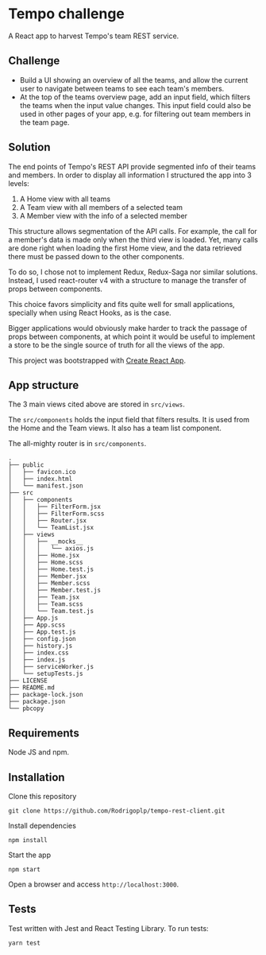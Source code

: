 # Tempo challenge

A React app to harvest Tempo's team REST service.

## Challenge

* Build a UI showing an overview of all the teams, and allow the current user to navigate between teams to see each team's members.
* At the top of the teams overview page, add an input field, which filters the teams when the input value changes. This input field could also be used in other pages of your app, e.g. for filtering out team members in the team page.

## Solution

The end points of Tempo's REST API provide segmented info of their teams and members. In order to display all information I structured the app into 3 levels:

1. A Home view with all teams
2. A Team view with all members of a selected team
3. A Member view with the info of a selected member

This structure allows segmentation of the API calls. For example, the call for a member's data is made only when the third view is loaded. Yet, many calls are done right when loading the first Home view, and the data retrieved there must be passed down to the other components.

To do so, I chose not to implement Redux, Redux-Saga nor similar solutions. Instead, I used react-router v4 with a structure to manage the transfer of props between components.

This choice favors simplicity and fits quite well for small applications, specially when using React Hooks, as is the case. 

Bigger applications would obviously make harder to track the passage of props between components, at which point it would be useful to implement a store to be the single source of truth for all the views of the app.

This project was bootstrapped with [Create React App](https://github.com/facebook/create-react-app).

## App structure

The 3 main views cited above are stored in `src/views`.

The `src/components` holds the input field that filters results. It is used from the Home and the Team views. It also has a team list component.

The all-mighty router is in `src/components`.

```
.
├── public
│   ├── favicon.ico
│   ├── index.html
│   └── manifest.json
├── src
│   ├── components
│   │   ├── FilterForm.jsx
│   │   ├── FilterForm.scss
│   │   ├── Router.jsx
│   │   └── TeamList.jsx
│   ├── views
│   │   ├── __mocks__
│   │   │   └── axios.js
│   │   ├── Home.jsx
│   │   ├── Home.scss
│   │   ├── Home.test.js
│   │   ├── Member.jsx
│   │   ├── Member.scss
│   │   ├── Member.test.js
│   │   ├── Team.jsx
│   │   ├── Team.scss
│   │   └── Team.test.js
│   ├── App.js
│   ├── App.scss
│   ├── App.test.js
│   ├── config.json
│   ├── history.js
│   ├── index.css
│   ├── index.js
│   ├── serviceWorker.js
│   └── setupTests.js
├── LICENSE
├── README.md
├── package-lock.json
├── package.json
└── pbcopy
```

## Requirements

Node JS and npm.

## Installation

Clone this repository

	git clone https://github.com/Rodrigoplp/tempo-rest-client.git

Install dependencies

	npm install

Start the app

	npm start

Open a browser and access `http://localhost:3000`.

## Tests

Test written with Jest and React Testing Library. To run tests:

	yarn test
